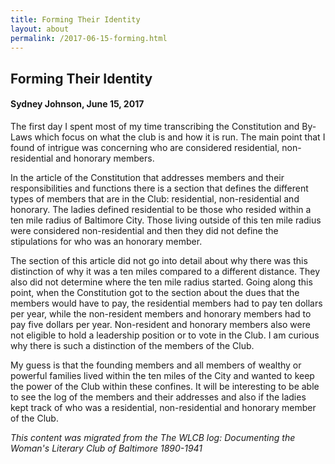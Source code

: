 ```yaml
---
title: Forming Their Identity
layout: about
permalink: /2017-06-15-forming.html
---
```


## Forming Their Identity
#### Sydney Johnson, June 15, 2017

The first day I spent most of my time transcribing the Constitution and By-Laws which focus on what the club is and how it is run. The main point that I found of intrigue was concerning who are considered residential, non-residential and honorary members.

In the article of the Constitution that addresses members and their responsibilities and functions there is a section that defines the different types of members that are in the Club: residential, non-residential and honorary. The ladies defined residential to be those who resided within a ten mile radius of Baltimore City. Those living outside of this ten mile radius were considered non-residential and then they did not define the stipulations for who was an honorary member.

The section of this article did not go into detail about why there was this distinction of why it was a ten miles compared to a different distance. They also did not determine where the ten mile radius started. Going along this point, when the Constitution got to the section about the dues that the members would have to pay, the residential members had to pay ten dollars per year, while the non-resident members and honorary members had to pay five dollars per year. Non-resident and honorary members also were not eligible to hold a leadership position or to vote in the Club. I am curious why there is such a distinction of the members of the Club.

My guess is that the founding members and all members of wealthy or powerful families lived within the ten miles of the City and wanted to keep the power of the Club within these confines. It will be interesting to be able to see the log of the members and their addresses and also if the ladies kept track of who was a residential, non-residential and honorary member of the Club.

*This content was migrated from the The WLCB log: Documenting the Woman's Literary Club of Baltimore 1890-1941*